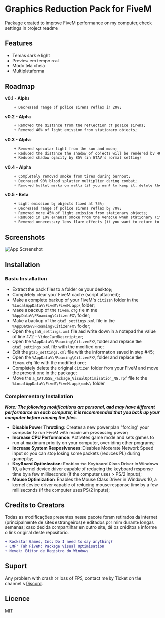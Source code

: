 
# Graphics Reduction Pack for FiveM
Package created to improve FiveM performance on my computer, check settings in project readme


## Features
- Temas dark e light
- Preview em tempo real
- Modo tela cheia
- Multiplataforma


## Roadmap
**v0.1 - Alpha**
```diff
    + Decreased range of police sirens reflex in 20%;
```
**v0.2 - Alpha**
```diff
    + Removed the distance from the reflection of police sirens;
    + Removed 40% of light emission from stationary objects;
```
**v0.3 - Alpha**
```diff
    + Removed specular light from the sun and moon;
    + Reduced the distance the shadow of objects will be rendered by 40%;
    + Reduced shadow opacity by 85% (in GTAV's normal setting)
```
**v0.4 - Alpha**
```diff
    + Completely removed smoke from tires during burnout;
    + Decreased 90% blood splatter multiplier during combat;
    + Removed bullet marks on walls (if you want to keep it, delete the files "decals_cs.dat" and "decals.dat"
```
**v0.5 - Beta**
```diff
    + Light emission by objects fixed at 75%;
    + Decreased range of police sirens reflex by 70%;
    + Removed more 45% of light emission from stationary objects;
    + Reduced in 10% exhaust smoke from the vehicle when stationary (if you want to return to the original, delete the files "vehicles.meta");
    + Removed unnecessary lens flare effects (if you want to return to the original, delete the files "lensflare_f.xml", "lensflare_m.xml" and "lensflare_t.xml");
```
## Screenshots
![App Screenshot](https://via.placeholder.com/468x300?text=App+Screenshot+Here)

## Installation
### **Basic Installation**
- Extract the pack files to a folder on your desktop;
- Completely clear your FiveM cache (script attached);
- Make a complete backup of your FiveM's `citizen` folder in the `%LocalAppData%\FiveM\FiveM.app\` folder;
- Make a backup of the `fivem.cfg` file in the `%AppData%\FRoaming\CitizenFX\` folder;
- Make a backup of the `gta5_settings.xml` file in the `%AppData%\FRoaming\CitizenFX\` folder;
- Open the `gta5_settings.xml` file and write down in a notepad the value of line #72 - `VideoCardDescription`;
- Open the `%AppData%\FRoaming\CitizenFX\` folder and replace the `gta5_settings.xml` file with the modified one;
- Edit the `gta5_settings.xml` file with the information saved in step #45;
- Open the `%AppData%\FRoaming\CitizenFX\` folder and replace the `fivem.cfg` file with the modified one;
- Completely delete the original `citizen` folder from your FiveM and move the present one in the package;
- Move the `a_CATUSSE_Package_VisualOptimisation_NG.rpf` file to the `%LocalAppData%\FiveM\FiveM.app\mods\` folder

### **Complementary Installation**
***Note: The following modifications are personal, and may have different performance on each computer, it is recommended that you back up your computer before running the files.***

- **Disable Power Throttling**: Creates a new power plan "forcing" your computer to run FiveM with maximum processing power;
- **Increase CPU Performance**: Activates game mode and sets games to run at maximum priority on your computer, overriding other programs;
- **Increase System Resposiveness**: Disables Moderate Network Speed ​​input so you can stop losing some packets (reduces PL) during gameplay;
- **KeyBoard Optimization**: Enables the Keyboard Class Driver in Windows 10, a kernel device driver capable of reducing the keyboard response time by a few milliseconds (if the computer uses > PS/2 inputs);
- **Mouse Optimization**: Enables the Mouse Class Driver in Windows 10, a kernel device driver capable of reducing mouse response time by a few milliseconds (if the computer uses PS/2 inputs);
## Credits to Creators
Todas as modificações presentes nesse pacote foram retirados da internet (principalmente de sites estrangeiros) e editados por mim durante longas semanas; caso decida compartilhar em outro site, dê os créditos e informe o link original deste repositório.

```diff
+ Rockstar Games, Inc: Do I need to say anything?
+ LMF' Tah FiveM: Package Visual Optimisation
+ Nevek: Editor de Registro do Windows
```
## Suport
Any problem with crash or loss of FPS, contact me by Ticket on the channel's [Discord](https://discord.gg/qCF9AbFDq5).

## Licence
[MIT](https://github.com/ricardo-codes/Graphics-Reduction-Pack-for-FiveM/blob/183aa1e35f59bc11f9df9c434236a02c26d77e81/LICENSE)

